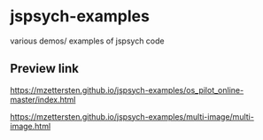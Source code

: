 # jspsych-examples
various demos/ examples of jspsych code


## Preview link

https://mzettersten.github.io/jspsych-examples/os_pilot_online-master/index.html

https://mzettersten.github.io/jspsych-examples/multi-image/multi-image.html
